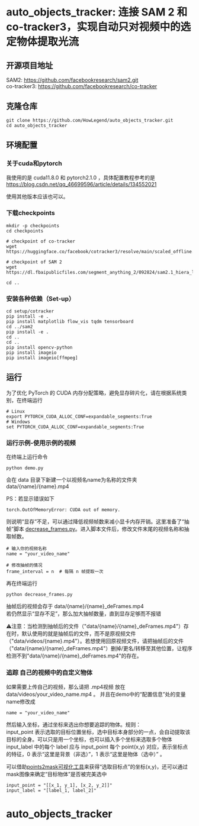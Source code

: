 # auto_objects_tracker: 连接 SAM 2 和 co-tracker3，实现自动只对视频中的选定物体提取光流

## 开源项目地址
SAM2: https://github.com/facebookresearch/sam2.git  
co-tracker3: https://github.com/facebookresearch/co-tracker

## 克隆仓库
```
git clone https://github.com/HowLegend/auto_objects_tracker.git
cd auto_objects_tracker
```

## 环境配置
### 关于cuda和pytorch
我使用的是 cuda11.8.0 和 pytorch2.1.0 ，具体配置教程参考的是 https://blog.csdn.net/qq_46699596/article/details/134552021 

使用其他版本应该也可以。  

### 下载checkpoints
```
mkdir -p checkpoints
cd checkpoints

# checkpoint of co-tracker 
wget https://huggingface.co/facebook/cotracker3/resolve/main/scaled_offline.pth 

# checkpoint of SAM 2 
wget https://dl.fbaipublicfiles.com/segment_anything_2/092824/sam2.1_hiera_large.pt

cd ..
```

### 安装各种依赖（Set-up）
```
cd setup/cotracker
pip install -e .
pip install matplotlib flow_vis tqdm tensorboard
cd ../sam2
pip install -e .
cd ..
cd ..
pip install opencv-python
pip install imageio
pip install imageio[ffmpeg]
```
## 运行
为了优化 PyTorch 的 CUDA 内存分配策略，避免显存碎片化，请在根据系统类别，在终端运行
```
# Linux
export PYTORCH_CUDA_ALLOC_CONF=expandable_segments:True
# Windows
set PYTORCH_CUDA_ALLOC_CONF=expandable_segments:True
```

### 运行示例-使用示例的视频
在终端上运行命令
```
python demo.py
```
会在 data 目录下新建一个以视频名name为名称的文件夹 data/{name}/{name}.mp4  

PS：若显示错误如下
```
torch.OutOfMemoryError: CUDA out of memory.
```
则说明“显存”不足，可以通过降低视频帧数来减小显卡内存开销。这里准备了“抽帧”脚本 [decrease_frames.py](./decrease_frame.py)。进入脚本文件后，修改文件末尾的视频名称和抽取帧数。
```
# 输入你的视频名称
name = "your_video_name"

# 修改抽帧的情况
frame_interval = n  # 每隔 n 帧提取一次
```
再在终端运行
```
python decrease_frames.py
```
抽帧后的视频会存于 data/{name}/{name}_deFrames.mp4  
若仍然显示“显存不足”，那么加大抽帧数量，直到显存足够而不报错  

⚠注意：当检测到抽帧后的文件（"data/{name}/{name}_deFrames.mp4"）存在时，默认使用的就是抽帧后的文件，而不是原视频文件（"data/videos/{name}.mp4"）。若想使用回原视频文件，请把抽帧后的文件（"data/{name}/{name}_deFrames.mp4"）删掉/更名/转移至其他位置，让程序检测不到"data/{name}/{name}_deFrames.mp4"的存在。

### 追踪 自己的视频中的自定义物体
如果需要上传自己的视频，那么请把 .mp4视频 放在 data/videos/your_video_name.mp4 。 并且在demo中的“配置信息”处的变量name修改成
```
name = "your_video_name"
```
然后输入坐标，通过坐标来选出你想要追踪的物体。规则：  
input_point 表示选取的目标位置坐标，选中目标本身部分的一点，会自动提取该目标的全身。可以只是用一个坐标，也可以插入多个坐标来选取多个物体  
input_label 中的每个 label 应与 input_point 每个 point(x,y) 对应，表示坐标点的特征，0 表示“这里是背景（非选）”，1 表示“这里是物体（选中）”  。
  
可以借助[points2mask可视化工具](./check_mask_with_xy.ipynb)来获得“选取目标点”的坐标(x,y)，还可以通过mask图像来确定“目标物体”是否被完美选中
```
input_point = "[[x_1, y_1], [x_2, y_2]]"
input_label = "[label_1, label_2]" 
```
# auto_objects_tracker
